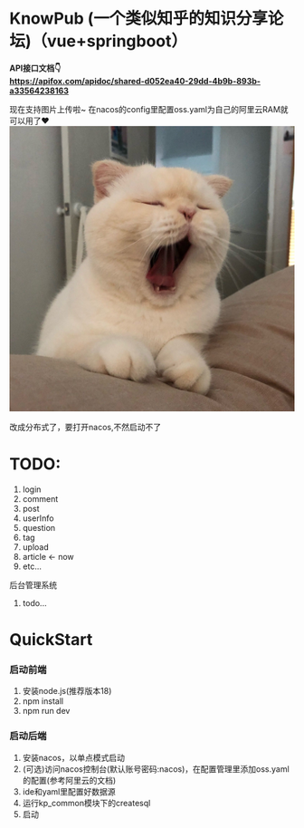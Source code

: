 # KnowPub (一个类似知乎的知识分享论坛)（vue+springboot）

**API接口文档👇**  
**https://apifox.com/apidoc/shared-d052ea40-29dd-4b9b-893b-a33564238163**


现在支持图片上传啦~  在nacos的config里配置oss.yaml为自己的阿里云RAM就可以用了♥
![image](https://github.com/Gringoire-99/know_pub/blob/main/know_pub_%E5%89%8D%E7%AB%AF/src/assets/aow.jpg)

改成分布式了，要打开nacos,不然启动不了

   
   # TODO:
   1. login
   5. comment 
   5. post
   3. userInfo
   4. question 
   6. tag 
   7. upload
   8. article  <- now
   9. etc...
   
   后台管理系统
   1. todo...
   
# QuickStart

### 启动前端
1. 安装node.js(推荐版本18)
2. npm install
3. npm run dev

### 启动后端
1. 安装nacos，以单点模式启动
2. (可选)访问nacos控制台(默认账号密码:nacos)，在配置管理里添加oss.yaml的配置(参考阿里云的文档)
3. ide和yaml里配置好数据源
4. 运行kp_common模块下的createsql
5. 启动
